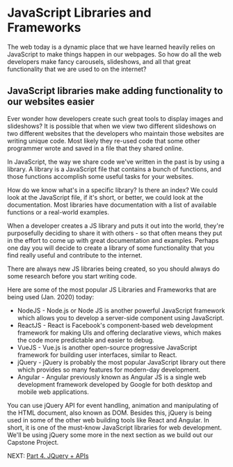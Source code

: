 # JavaScript Libraries and Frameworks

The web today is a dynamic place that we have learned heavily relies on JavaScript to make things happen in our webpages. So how do all the web developers make fancy carousels, slideshows, and all that great functionality that we are used to on the internet?

## JavaScript libraries make adding functionality to our websites easier

Ever wonder how developers create such great tools to display images and slideshows? It is possible that when we view two different slideshows on two different websites that the developers who maintain those websites are writing unique code. Most likely they re-used code that some other programmer wrote and saved in a file that they shared online.

In JavaScript, the way we share code we've written in the past is by using a library. A library is a JavaScript file that contains a bunch of functions, and those functions accomplish some useful tasks for your websites.

How do we know what's in a specific library? Is there an index? We could look at the JavaScript file, if it's short, or better, we could look at the documentation. Most libraries have documentation with a list of available functions or a real-world examples.

When a developer creates a JS library and puts it out into the world, they're purposefully deciding to share it with others - so that often means they put in the effort to come up with great documentation and examples. Perhaps one day you will decide to create a library of some functionality that you find really useful and contribute to the internet.

There are always new JS libraries being created, so you should always do some research before you start writing code.

Here are some of the most popular JS Libraries and Frameworks that are being used (Jan. 2020) today:

- NodeJS - Node.js or Node JS is another powerful JavaScript framework which allows you to develop a server-side component using JavaScript.
- ReactJS - React is Facebook's component-based web development framework for making UIs and offering declarative views, which makes the code more predictable and easier to debug.
- VueJS - Vue.js is another open-source progressive JavaScript framework for building user interfaces, similar to React.
- jQuery - jQuery is probably the most popular JavaScript library out there which provides so many features for modern-day development.
- Angular - Angular previously known as Angular JS is a single web development framework developed by Google for both desktop and mobile web applications.

You can use jQuery API for event handling, animation and manipulating of the HTML document, also known as DOM. Besides this, jQuery is being used in some of the other web building tools like React and Angular. In short, it is one of the must-know JavaScript libraries for web development. We'll be using jQuery some more in the next section as we build out our Capstone Project.

NEXT: [Part 4. JQuery + APIs](../Part%204.%20JQuery%20%2B%20APIs)
